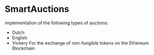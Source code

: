 # SmartAuctions
implementation of the following types of auctions: 
* Dutch
* English
* Vickery  For the exchange of non-fungible tokens on the Ethereum Blockchain
